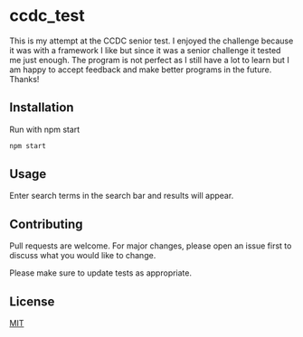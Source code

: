# ccdc_test
This is my attempt at the CCDC senior test. I enjoyed the challenge because it was with a framework I like but since it was a senior challenge it tested me just enough. The program is not perfect as I still have a lot to learn but I am happy to accept feedback and make better programs in the future. Thanks!

## Installation

Run with npm start
```bash
npm start
```

## Usage

Enter search terms in the search bar and results will appear. 

## Contributing
Pull requests are welcome. For major changes, please open an issue first to discuss what you would like to change.

Please make sure to update tests as appropriate.

## License
[MIT](https://choosealicense.com/licenses/mit/)
